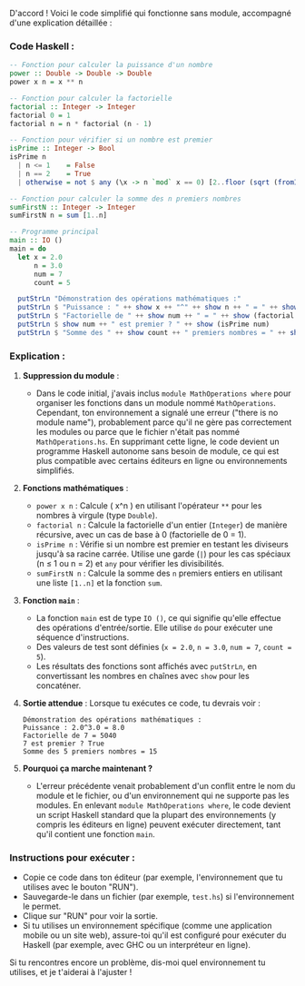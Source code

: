 D'accord ! Voici le code simplifié qui fonctionne sans module, accompagné d'une explication détaillée :

### Code Haskell :

```haskell
-- Fonction pour calculer la puissance d'un nombre
power :: Double -> Double -> Double
power x n = x ** n

-- Fonction pour calculer la factorielle
factorial :: Integer -> Integer
factorial 0 = 1
factorial n = n * factorial (n - 1)

-- Fonction pour vérifier si un nombre est premier
isPrime :: Integer -> Bool
isPrime n
  | n <= 1    = False
  | n == 2    = True
  | otherwise = not $ any (\x -> n `mod` x == 0) [2..floor (sqrt (fromIntegral n))]

-- Fonction pour calculer la somme des n premiers nombres
sumFirstN :: Integer -> Integer
sumFirstN n = sum [1..n]

-- Programme principal
main :: IO ()
main = do
  let x = 2.0
      n = 3.0
      num = 7
      count = 5

  putStrLn "Démonstration des opérations mathématiques :"
  putStrLn $ "Puissance : " ++ show x ++ "^" ++ show n ++ " = " ++ show (power x n)
  putStrLn $ "Factorielle de " ++ show num ++ " = " ++ show (factorial num)
  putStrLn $ show num ++ " est premier ? " ++ show (isPrime num)
  putStrLn $ "Somme des " ++ show count ++ " premiers nombres = " ++ show (sumFirstN count)
```

### Explication :

1. **Suppression du module** :
   - Dans le code initial, j'avais inclus `module MathOperations where` pour organiser les fonctions dans un module nommé `MathOperations`. Cependant, ton environnement a signalé une erreur ("there is no module name"), probablement parce qu'il ne gère pas correctement les modules ou parce que le fichier n'était pas nommé `MathOperations.hs`. En supprimant cette ligne, le code devient un programme Haskell autonome sans besoin de module, ce qui est plus compatible avec certains éditeurs en ligne ou environnements simplifiés.

2. **Fonctions mathématiques** :
   - `power x n` : Calcule \( x^n \) en utilisant l'opérateur `**` pour les nombres à virgule (type `Double`).
   - `factorial n` : Calcule la factorielle d'un entier (`Integer`) de manière récursive, avec un cas de base à 0 (factorielle de 0 = 1).
   - `isPrime n` : Vérifie si un nombre est premier en testant les diviseurs jusqu'à sa racine carrée. Utilise une garde (`|`) pour les cas spéciaux (n ≤ 1 ou n = 2) et `any` pour vérifier les divisibilités.
   - `sumFirstN n` : Calcule la somme des `n` premiers entiers en utilisant une liste `[1..n]` et la fonction `sum`.

3. **Fonction `main`** :
   - La fonction `main` est de type `IO ()`, ce qui signifie qu'elle effectue des opérations d'entrée/sortie. Elle utilise `do` pour exécuter une séquence d'instructions.
   - Des valeurs de test sont définies (`x = 2.0`, `n = 3.0`, `num = 7`, `count = 5`).
   - Les résultats des fonctions sont affichés avec `putStrLn`, en convertissant les nombres en chaînes avec `show` pour les concaténer.

4. **Sortie attendue** :
   Lorsque tu exécutes ce code, tu devrais voir :
   ```
   Démonstration des opérations mathématiques :
   Puissance : 2.0^3.0 = 8.0
   Factorielle de 7 = 5040
   7 est premier ? True
   Somme des 5 premiers nombres = 15
   ```

5. **Pourquoi ça marche maintenant ?**
   - L'erreur précédente venait probablement d'un conflit entre le nom du module et le fichier, ou d'un environnement qui ne supporte pas les modules. En enlevant `module MathOperations where`, le code devient un script Haskell standard que la plupart des environnements (y compris les éditeurs en ligne) peuvent exécuter directement, tant qu'il contient une fonction `main`.

### Instructions pour exécuter :
- Copie ce code dans ton éditeur (par exemple, l'environnement que tu utilises avec le bouton "RUN").
- Sauvegarde-le dans un fichier (par exemple, `test.hs`) si l'environnement le permet.
- Clique sur "RUN" pour voir la sortie.
- Si tu utilises un environnement spécifique (comme une application mobile ou un site web), assure-toi qu'il est configuré pour exécuter du Haskell (par exemple, avec GHC ou un interpréteur en ligne).

Si tu rencontres encore un problème, dis-moi quel environnement tu utilises, et je t'aiderai à l'ajuster !
